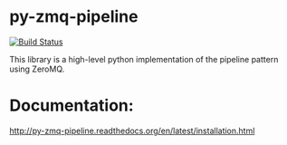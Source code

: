# py-zmq-pipeline

[![Build Status](https://travis-ci.org/ailling/py-zmq-pipeline.svg?branch=master)](https://travis-ci.org/ailling/py-zmq-pipeline)

This library is a high-level python implementation of the pipeline pattern using ZeroMQ.

# Documentation:

http://py-zmq-pipeline.readthedocs.org/en/latest/installation.html

